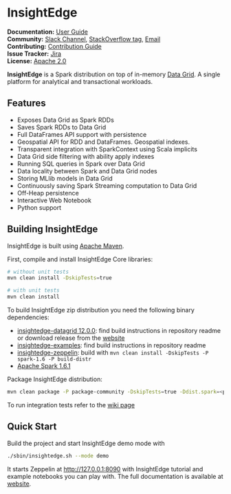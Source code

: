 # InsightEdge

**Documentation:** [User Guide](http://insightedge.io/docs/010/index.html)<br/>
**Community:** [Slack Channel](http://insightedge-slack.herokuapp.com/), [StackOverflow tag](http://stackoverflow.com/questions/tagged/insightedge), [Email](mailto:hello@insightedge.io)<br/>
**Contributing:** [Contribution Guide](https://github.com/InsightEdge/insightedge/blob/branch-1.0/CONTRIBUTING.md)<br/>
**Issue Tracker:** [Jira](https://xap-issues.atlassian.net)<br/>
**License:** [Apache 2.0](https://github.com/InsightEdge/insightedge/blob/master/LICENSE.md)


**InsightEdge** is a Spark distribution on top of in-memory [Data Grid](https://github.com/InsightEdge/insightedge-datagrid). A single platform for analytical and transactional workloads.

## Features
* Exposes Data Grid as Spark RDDs
* Saves Spark RDDs to Data Grid
* Full DataFrames API support with persistence
* Geospatial API for RDD and DataFrames. Geospatial indexes.
* Transparent integration with SparkContext using Scala implicits
* Data Grid side filtering with ability apply indexes
* Running SQL queries in Spark over Data Grid
* Data locality between Spark and Data Grid nodes
* Storing MLlib models in Data Grid
* Continuously saving Spark Streaming computation to Data Grid
* Off-Heap persistence
* Interactive Web Notebook
* Python support

## Building InsightEdge

InsightEdge is built using [Apache Maven](https://maven.apache.org/). 

First, compile and install InsightEdge Core libraries:

```bash
# without unit tests
mvn clean install -DskipTests=true

# with unit tests
mvn clean install
```

To build InsightEdge zip distribution you need the following binary dependencies:

* [insightedge-datagrid 12.0.0](https://github.com/InsightEdge/insightedge-datagrid): find build instructions in repository readme or download release from the [website](https://xap.github.io/)
* [insightedge-examples](https://github.com/InsightEdge/insightedge-examples): find build instructions in repository readme
* [insightedge-zeppelin](https://github.com/InsightEdge/insightedge-zeppelin): build with `mvn clean install -DskipTests -P spark-1.6 -P build-distr`
* [Apache Spark 1.6.1](http://spark.apache.org/downloads.html)

Package InsightEdge distribution:

```bash
mvn clean package -P package-community -DskipTests=true -Ddist.spark=<path to spark.tgz> -Ddist.xap=<path to xap.zip> -Ddist.zeppelin=<path to zeppelin.tar.gz> -Ddist.examples=<path to examples.zip>
```

To run integration tests refer to the [wiki page](https://github.com/InsightEdge/insightedge/wiki/Integration-tests)

## Quick Start

Build the project and start InsightEdge demo mode with 
```bash
./sbin/insightedge.sh --mode demo
```

It starts Zeppelin at http://127.0.0.1:8090 with InsightEdge tutorial and example notebooks you can play with. The full documentation is available at [website](http://insightedge.io/docs/010/index.html).